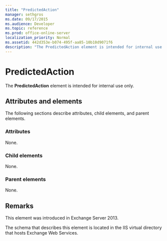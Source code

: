 ```yaml
---
title: "PredictedAction"
manager: sethgros
ms.date: 09/17/2015
ms.audience: Developer
ms.topic: reference
ms.prod: office-online-server
localization_priority: Normal
ms.assetid: 442d353e-b074-495f-aa85-10b10d9071f6
description: "The PredictedAction element is intended for internal use only."
---
```


# PredictedAction

The **PredictedAction** element is intended for internal use only. 

## Attributes and elements

The following sections describe attributes, child elements, and parent elements.
  
### Attributes

None.
  
### Child elements

None.
  
### Parent elements

None.
  
## Remarks

This element was introduced in Exchange Server 2013.
  
The schema that describes this element is located in the IIS virtual directory that hosts Exchange Web Services.
  

